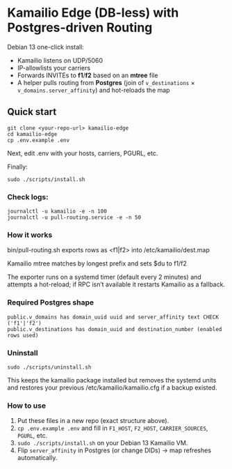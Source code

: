 # Kamailio Edge (DB-less) with Postgres-driven Routing

Debian 13 one-click install:
- Kamailio listens on UDP/5060
- IP-allowlists your carriers
- Forwards INVITEs to **f1**/**f2** based on an **mtree** file
- A helper pulls routing from **Postgres** (join of `v_destinations` × `v_domains.server_affinity`) and hot-reloads the map

## Quick start
```
git clone <your-repo-url> kamailio-edge
cd kamailio-edge
cp .env.example .env
```
Next, edit .env with your hosts, carriers, PGURL, etc.

Finally:
```
sudo ./scripts/install.sh
```

### Check logs:
```
journalctl -u kamailio -e -n 100
journalctl -u pull-routing.service -e -n 50
```

### How it works
bin/pull-routing.sh exports rows as <number> <f1|f2> into /etc/kamailio/dest.map

Kamailio mtree matches by longest prefix and sets $du to f1/f2

The exporter runs on a systemd timer (default every 2 minutes) and attempts a hot-reload; if RPC isn’t available it restarts Kamailio as a fallback.

### Required Postgres shape
```
public.v_domains has domain_uuid uuid and server_affinity text CHECK ('f1'|'f2')
public.v_destinations has domain_uuid and destination_number (enabled rows used)
```

### Uninstall
```
sudo ./scripts/uninstall.sh
```
This keeps the kamailio package installed but removes the systemd units and restores your previous /etc/kamailio/kamailio.cfg if a backup existed.


### How to use

1) Put these files in a new repo (exact structure above).  
2) `cp .env.example .env` and fill in `F1_HOST`, `F2_HOST`, `CARRIER_SOURCES`, `PGURL`, etc.  
3) `sudo ./scripts/install.sh` on your Debian 13 Kamailio VM.  
4) Flip `server_affinity` in Postgres (or change DIDs) → map refreshes automatically.
